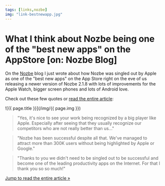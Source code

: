 ```yaml
---
tags: [links,nozbe]
img: "link-bestnewapp.jpg"
---
```


# What I think about Nozbe being one of the "best new apps" on the AppStore [on: Nozbe Blog]

On the [Nozbe][n] blog I just wrote
about how Nozbe was singled out by Apple as one of the "best new apps" on the App Store right on the eve of us releasing a newer version of Nozbe 2.1.8 with lots of improvements for the Apple Watch, bigger screen phones and lots of Android love. 

Check out these few quotes or [read the entire article][s]:

<!--More-->

![{{ page.title }}](/img/{{ page.img }})

> "Yes, it's nice to see your work being recognized by a big player like Apple. Especially after seeing that they usually recognize our competitors who are not really better than us..."

> "Nozbe has been successful despite all that. We've managed to attract more than 300K users without being highlighted by Apple or Google."

> "Thanks to you we didn't need to be singled out to be successful and become one of the leading productivity apps on the Internet. For that I thank you so so much!"

[Jump to read the entire article »][s] 

[s]: https://Nozbe.com/blog/bestnewapp
[iMagazine]: http://iMagazine.pl
[Nozbe]: http://nozbe.com/
[#iPadOnly]: https://michael.gratis/ipadonly/
[Productive! Magazine]: http://productivemag.com/

[n]: https://michael.gratis/nozbe